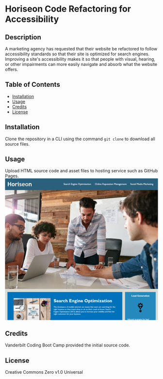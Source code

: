 # Horiseon Code Refactoring for Accessibility

## Description

A marketing agency has requested that their website be refactored to follow accessibility standards so that their site is optimized for search engines. Improving a site's accessibility makes it so that people with visual, hearing, or other impairments can more easily navigate and absorb what the website offers.

## Table of Contents

- [Installation](#installation)
- [Usage](#usage)
- [Credits](#credits)
- [License](#license)

## Installation

Clone the repository in a CLI using the command `git clone` to download all source files.

## Usage

Upload HTML source code and asset files to hosting service such as GitHub Pages.
![Screenshot](./assets/images/screenshot..png)

## Credits

Vanderbilt Coding Boot Camp provided the initial source code.

## License

Creative Commons Zero v1.0 Universal
